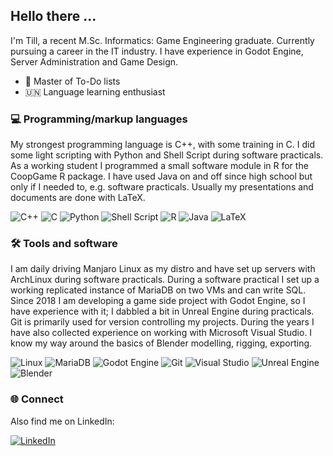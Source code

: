 ## Hello there ...
I'm Till, a recent M.Sc. Informatics: Game Engineering graduate. Currently pursuing a career in the IT industry.
I have experience in Godot Engine, Server Administration and Game Design.

* 📝 Master of To-Do lists
* 🇺🇳 Language learning enthusiast

### 💻 Programming/markup languages

My strongest programming language is C++, with some training in C.
I did some light scripting with Python and Shell Script during software practicals.
As a working student I programmed a small software module in R for the CoopGame R package.
I have used Java on and off since high school but only if I needed to, e.g. software practicals.
Usually my presentations and documents are done with LaTeX.

![C++](https://img.shields.io/badge/c++-%2300599C.svg?style=for-the-badge&logo=c%2B%2B&logoColor=white)
![C](https://img.shields.io/badge/c-%2300599C.svg?style=for-the-badge&logo=c&logoColor=white)
![Python](https://img.shields.io/badge/python-3670A0?style=for-the-badge&logo=python&logoColor=ffdd54)
![Shell Script](https://img.shields.io/badge/shell_script-%23121011.svg?style=for-the-badge&logo=gnu-bash&logoColor=white)
![R](https://img.shields.io/badge/r-%23276DC3.svg?style=for-the-badge&logo=r&logoColor=white)
![Java](https://img.shields.io/badge/java-%23ED8B00.svg?style=for-the-badge&logo=openjdk&logoColor=white)
![LaTeX](https://img.shields.io/badge/latex-%23008080.svg?style=for-the-badge&logo=latex&logoColor=white)

### 🛠️ Tools and software
I am daily driving Manjaro Linux as my distro and have set up servers with ArchLinux during software practicals.
During a software practical I set up a working replicated instance of MariaDB on two VMs and can write SQL.
Since 2018 I am developing a game side project with Godot Engine, so I have experience with it; I dabbled a bit in Unreal Engine during practicals.
Git is primarily used for version controlling my projects.
During the years I have also collected experience on working with Microsoft Visual Studio.
I know my way around the basics of Blender modelling, rigging, exporting.

![Linux](https://img.shields.io/badge/Linux-FCC624?style=for-the-badge&logo=linux&logoColor=black)
![MariaDB](https://img.shields.io/badge/MariaDB-003545?style=for-the-badge&logo=mariadb&logoColor=white)
![Godot Engine](https://img.shields.io/badge/GODOT-%23FFFFFF.svg?style=for-the-badge&logo=godot-engine)
![Git](https://img.shields.io/badge/git-%23F05033.svg?style=for-the-badge&logo=git&logoColor=white)
![Visual Studio](https://img.shields.io/badge/Visual%20Studio-5C2D91.svg?style=for-the-badge&logo=visual-studio&logoColor=white)
![Unreal Engine](https://img.shields.io/badge/unreal%20engine-%23313131.svg?style=for-the-badge&logo=unrealengine&logoColor=white)
![Blender](https://img.shields.io/badge/blender-%23F5792A.svg?style=for-the-badge&logo=blender&logoColor=white)

### 🌐 Connect
Also find me on LinkedIn:
<div align="left">
    <!-- Replace href with your links -->
    <a href="https://www.linkedin.com/in/till-noffke-5aa05a300/">
        <img src="https://img.shields.io/badge/LinkedIn-0077B5?style=for-the-badge&logo=linkedin&logoColor=white" alt="LinkedIn"/>
    </a>
</div>

<!--
**Kingofd/kingofd** is a ✨ _special_ ✨ repository because its `README.md` (this file) appears on your GitHub profile.

Here are some ideas to get you started:

- 🔭 I’m currently working on ...
- 🌱 I’m currently learning ...
- 👯 I’m looking to collaborate on ...
- 🤔 I’m looking for help with ...
- 💬 Ask me about ...
- 📫 How to reach me: ...
- 😄 Pronouns: ...
- ⚡ Fun fact: ...
-->
